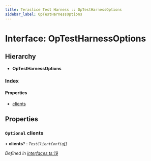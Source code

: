 ```yaml
---
title: Teraslice Test Harness :: OpTestHarnessOptions
sidebar_label: OpTestHarnessOptions
---
```


# Interface: OpTestHarnessOptions

## Hierarchy

* **OpTestHarnessOptions**

### Index

#### Properties

* [clients](optestharnessoptions.md#optional-clients)

## Properties

### `Optional` clients

• **clients**? : *`TestClientConfig`[]*

*Defined in [interfaces.ts:19](https://github.com/terascope/teraslice/blob/5e4063e2/packages/teraslice-test-harness/src/interfaces.ts#L19)*
